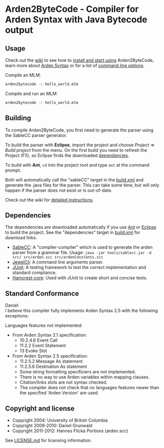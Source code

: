 Arden2ByteCode - Compiler for Arden Syntax with Java Bytecode output
====================================================================


## Usage
Check out the [wiki](https://github.com/PLRI/arden2bytecode/wiki) to see how to [install and start using](https://github.com/PLRI/arden2bytecode/wiki/Installation) Arden2ByteCode, learn more about [Arden Syntax](https://github.com/PLRI/arden2bytecode/wiki/Basics) or for a list of [command line options](https://github.com/PLRI/arden2bytecode/wiki/Command-Line-Options).

Compile an MLM:
```sh
arden2bytecode -c hello_world.mlm
```

Compile and run an MLM:
```sh
arden2bytecode -r hello_world.mlm
```


## Building
To compile Arden2ByteCode, you first need to generate the parser using the SableCC parser generator.

To build the parser with **Eclipse**, import the project and choose *Project* &rArr; *Build project* from the menu. On the first build you need to refresh the Project (F5), so Eclipse finds the downloaded [dependencies](#dependencies).  

To build with **Ant**, `cd` into the project root and type `ant` at the command prompt.  

Both will automatically call the "sableCC" target in the [build.xml](build.xml) and generate the .java files for the parser. This can take some time, but will only happen if the parser does not exist or is out-of-date.

Check out the wiki for [detailed instructions](https://github.com/PLRI/arden2bytecode/wiki/Building).


## Dependencies
The dependencies are downloaded automatically if you use [Ant](https://ant.apache.org/) or [Eclipse](https://eclipse.org/) to build the project. See the "dependencies" target in [build.xml](build.xml) for download links.

- [SableCC](http://www.sablecc.org/): A "compiler-compiler" which is used to generate the arden parser from a grammar file. Usage: `java -jar tools/sablecc.jar -d src/ src/arden.scc src/ardenConstants.scc`
- [JewelCli](http://jewelcli.lexicalscope.com/): A command line arguments parser.
- [JUnit](http://junit.org/): A testing framework to test the correct implementation and standard compliance.
- [Hamcrest-core](http://hamcrest.org/JavaHamcrest/): Used with JUnit to create short and concise tests.


## Standard Conformance
Daniel:  
I believe this compiler fully implements Arden Syntax 2.5 with the following exceptions:

Languages features not implemented:

* From Arden Syntax 2.1 specification:
    * 10.2.4.6 Event Call
    * 11.2.2 Event Statement
    * 13 Evoke Slot
* From Arden Syntax 2.5 specification:
    * 11.2.5.2 Message As statement
    * 11.2.5.6 Destination As statement
    * Some string formatting specificiers are not implemented.
    * There is no way to use Arden variables within mapping clauses.
    * Citation/links slots are not syntax checked.
    * The compiler does not check that no languages features newer than the specified 'Arden Version' are used.


## Copyright and license
- Copyright 2004: University of British Columbia
- Copyright 2009-2010: Daniel Grunwald
- Copyright 2011-2012: Hannes Flicka
Portions (arden.scc)

See [LICENSE.md](LICENSE.md) for licensing information.

